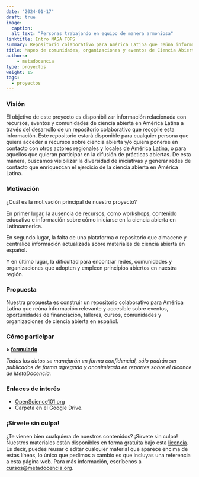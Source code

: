 ```yaml
---
date: "2024-01-17"
draft: true
image:
  caption: 
  alt_text: "Personas trabajando en equipo de manera armoniosa"
linktitle: Intro NASA TOPS
summary: Repositorio colaborativo para América Latina que reúna información relevante y accesible sobre eventos, oportunidades de financiación, talleres, cursos, comunidades y organizaciones de ciencia abierta en español. 
title: Mapeo de comunidades, organizaciones y eventos de Ciencia Abierta en Latinoamérica
authors: 
    - metadocencia
type: proyectos
weight: 15
tags:
  - proyectos
---
```


### Visión 
El objetivo de este proyecto es disponibilizar información relacionada con recursos, eventos y comunidades de ciencia abierta en América Latina a través del desarrollo de un repositorio colaborativo que recopile esta información. Este repositorio estará disponible para cualquier persona que quiera acceder a recursos sobre ciencia abierta y/o quiera ponerse en contacto con otros actores regionales y locales de América Latina, o para aquellos que quieran participar en la difusión de prácticas abiertas. De esta manera, buscamos visibilizar la diversidad de iniciativas y generar redes de contacto que enriquezcan el ejercicio de la ciencia abierta en América Latina.

### Motivación 
¿Cuál es la motivación principal de nuestro proyecto?

En primer lugar, la ausencia de recursos, como workshops, contenido educativo e información sobre cómo iniciarse en la ciencia abierta en Latinoamerica.

En segundo lugar, la falta de una plataforma o repositorio que almacene y centralice información actualizada sobre materiales de ciencia abierta en español.

Y en último lugar, la dificultad para encontrar redes, comunidades y organizaciones que adopten y empleen principios abiertos en nuestra región.

### Propuesta 
Nuestra propuesta es construir un repositorio colaborativo para América Latina que reúna información relevante y accesible sobre eventos, oportunidades de financiación, talleres, cursos, comunidades y organizaciones de ciencia abierta en español.

### Cómo participar 
**> [formulario]()**

*Todos los datos se manejarán en forma confidencial, sólo podrán ser publicados de forma agregada y anonimizada en reportes sobre el alcance de MetaDocencia.*

### Enlaces de interés

- [OpenScience101.org](https://openscience101.org/)
- Carpeta en el Google Drive.

### ¡Sírvete sin culpa!

¿Te vienen bien cualquiera de nuestros contenidos? ¡Sírvete sin culpa! Nuestros materiales están disponibles en forma gratuita bajo esta [licencia](https://creativecommons.org/licenses/by/4.0/deed.es). Es decir, puedes reusar o editar cualquier material que aparece encima de estas líneas, lo único que pedimos a cambio es que incluyas una referencia a esta página web. Para más información, escríbenos a [cursos@metadocencia.org](mailto:cursos@metadocencia.org).

